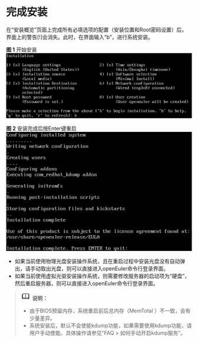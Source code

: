 # 完成安装<a name="ZH-CN_TOPIC_0220373191"></a>

在“安装概览”页面上完成所有必填选项的配置（安装位置和Root密码设置）后，界面上的警告\[!\]会消失。此时，在界面输入“b”，进行系统安装。

**图 1**  开始安装<a name="fig17675194210612"></a>  
![](./figures/startinstall-5.png)

**图 2**  安装完成后按Enter键重启<a name="fig9722125434418"></a>  
![](./figures/press_Enter_restart.png)

-   如果当前使用物理光盘安装操作系统，且在重启过程中安装光盘没有自动弹出，请手动取出光盘，则可以直接进入openEuler命令行登录界面。
-   如果当前使用虚拟光驱安装操作系统，则需要修改服务器的启动项为“硬盘”，然后重启服务器，则可以直接进入openEuler命令行登录界面。

>![](./public_sys-resources/icon-note.gif) **说明：**   
>-   由于BIOS预留内存，系统重启前后总内存（MemTotal ）不一致，会有少量差异。  
>-   系统安装后，默认不会使能kdump功能，如果需要使用kdump功能，请用户手动使能。具体操作请参见“FAQ \> 如何手动开启kdump服务”。  


